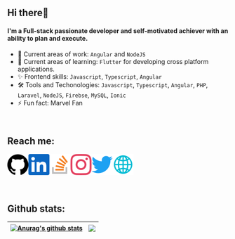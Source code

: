 ## Hi there👋

#### I'm a Full-stack passionate developer and self-motivated achiever with an ability to plan and execute.

- 🔭 Current areas of work: `Angular` and `NodeJS`
- 🌱 Current areas of learning: `Flutter` for developing cross platform applications.
- ✨ Frontend skills: `Javascript`, `Typescript`, `Angular`
- 🛠 Tools and Techonologies: `Javascript`, `Typescript`, `Angular`, `PHP`, `Laravel`, `NodeJS`, `Firebse`, `MySQL`, `Ionic`
- ⚡ Fun fact: Marvel Fan 
<br>

## Reach me:
<a href="https://github.com/coderman401/"><img align="left" src="https://raw.githubusercontent.com/coderman401/coderman401/main/svgs/github.svg" alt="Github"></a>
<a href="https://www.linkedin.com/in/kishan-panchal-728299251/"><img align="left" src="https://raw.githubusercontent.com/coderman401/coderman401/main/svgs/linkedin.svg" alt="Linkedin"></a>
<a href="https://stackoverflow.com/users/12666651/coderman401/"><img align="left" src="https://raw.githubusercontent.com/coderman401/coderman401/main/svgs/stackoverflow.svg" alt="Stackoverflow"></a>
<a href="https://www.instagram.com/coderman401/"><img align="left" src="https://raw.githubusercontent.com/coderman401/coderman401/main/svgs/instagram.svg" alt="Instagram"></a>
<a href="https://twitter.com/coderman401/"><img align="left" src="https://raw.githubusercontent.com/coderman401/coderman401/main/svgs/twitter.svg" alt="Twitter"></a>
<a href="https://kishanpanchal.in/"><img  src="https://raw.githubusercontent.com/coderman401/coderman401/main/svgs/website.svg" alt="Portfolio"></a>
<p align="left"></p>
<br />

## Github stats:

| <a href="https://coderman401.web.app/demos/"><img align="center" src="https://github-readme-stats.vercel.app/api?username=coderman401&show_icons=true&include_all_commits=true&theme=dracula&hide_border=true" alt="Anurag's github stats" /></a> | <a href="https://coderman401.web.app/demos/"><img align="center" src="https://github-readme-stats.vercel.app/api/top-langs/?username=coderman401&layout=compact&theme=dracula&hide_border=true" /></a> |
| ------------- | ------------- |
